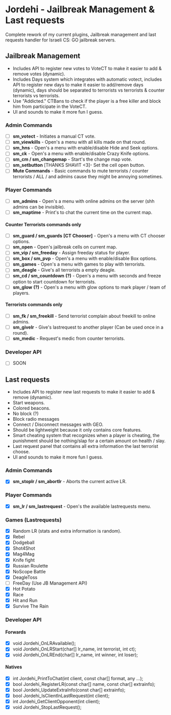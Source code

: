 # Jordehi - Jailbreak Management & Last requests
Complete rework of my current plugins, Jailbreak management and last requests handler for Israeli CS: GO jailbreak servers.

## Jailbreak Management
* Includes API to register new votes to VoteCT to make it easier to add & remove votes (dynamic).
* Includes Days system which integrates with automatic votect, includes API to register new days to make it easier to add/remove days (dynamic), days should be separated to terrorists vs terrorists & counter terrorists vs terrorists.
* Use "Addicted." CTBans to check if the player is a free killer and block him from participate in the VoteCT.
* UI and sounds to make it more fun I guess.
### Admin Commands
- [ ] **sm_votect** - Initiates a manual CT vote.
- [ ] **sm_viewkills** - Open's a menu with all kills made on that round.
- [ ] **sm_hns** - Open's a menu with enable/disable Hide and Seek options.
- [ ] **sm_ck** - Open's a menu with enable/disable Crazy Knife options.
- [ ] **sm_cm / sm_changemap** - Start's the change map vote.
- [ ] **sm_setbutton** [THANKS SHAVIT <3]- Set the cell open button.
- [ ] **Mute Commands** - Basic commands to mute terrorists / counter terrorists / ALL / and admins cause they might be annoying sometimes.

### Player Commands
- [ ] **sm_admins** - Open's a menu with online admins on the server (shh admins can be invisible).
- [ ] **sm_maptime** - Print's to chat the current time on the current map.
#### **Counter Terrorists commands only**
- [ ] **sm_guard / sm_guards** **[CT Chooser]** - Open's a menu with CT chooser options.
- [ ] **sm_open** - Open's jailbreak cells on current map.
- [ ] **sm_vip / sm_freeday** - Assign freeday status for player.
- [ ] **sm_box / sm_pvp** - Open's a menu with enable/disable Box options.
- [ ] **sm_games** - Open's a menu with games to play with terrorists.
- [ ] **sm_deagle** - Give's all terrorists a empty deagle.
- [ ] **sm_cd / sm_countdown** **(?)** - Open's a menu with seconds and freeze option to start countdown for terrorists.
- [ ] **sm_glow** **(?)** - Open's a menu with glow options to mark player / team of players.
#### **Terrorists commands only**
- [ ] **sm_fk / sm_freekill** - Send terrorist complain about freekill to online admins.
- [ ] **sm_givelr** - Give's lastrequest to another player (Can be used once in a round).
- [ ] **sm_medic** - Request's medic from counter terrorists.

### Developer API
- [ ] SOON

## Last requests
* Includes API to register new last requests to make it easier to add & remove (dynamic).
* Start weapons.
* Colored beacons.
* No block (?)
* Block radio messages
* Connect / Disconnect messages with GEO.
* Should be lightweight because it only contains core features.
* Smart cheating system that recognizes when a player is cheating, the punishment should be nothing/slap for a certain amount on health / slay.
* Last request panel that contains all extra information the last terrorist choose.
* UI and sounds to make it more fun I guess.

### Admin Commands
- [x] **sm_stoplr / sm_abortlr** - Aborts the current active LR.

### Player Commands
- [x] **sm_lr / sm_lastrequest** - Open's the available lastrequests menu.

### Games (Lastrequests)
- [x] Random LR (stats and extra information is random).
- [x] Rebel
- [x] Dodgeball
- [x] Shot4Shot
- [x] Mag4Mag
- [x] Knife fight
- [x] Russian Roulette
- [x] NoScope Battle
- [x] DeagleToss
- [ ] FreeDay (Use JB Management API)
- [x] Hot Potato
- [x] Race
- [x] Hit and Run
- [x] Survive The Rain

### Developer API
#### **Forwards**
- [x] void Jordehi_OnLRAvailable();
- [x] void Jordehi_OnLRStart(char[] lr_name, int terrorist, int ct);
- [x] void Jordehi_OnLREnd(char[] lr_name, int winner, int loser); 
#### **Natives**
- [x] int Jordehi_PrintToChat(int client, const char[] format, any ...);
- [x] bool Jordehi_RegisterLR(const char[] name, const char[] extrainfo);
- [x] bool Jordehi_UpdateExtraInfo(const char[] extrainfo);
- [x] bool Jordehi_IsClientInLastRequest(int client);
- [x] int Jordehi_GetClientOpponent(int client);
- [x] void Jordehi_StopLastRequest();
